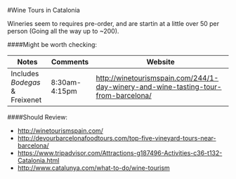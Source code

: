 #Wine Tours in Catalonia

Wineries seem to requires pre-order, and are startin at a little over 50 per person (Going all the way up to ~200).


####Might be worth checking:

| Notes | Comments | Website |
|---|---|---|
| Includes *Bodegas* & Freixenet | 8:30am-4:15pm | http://winetourismspain.com/244/1-day-winery-and-wine-tasting-tour-from-barcelona/ |

####Should Review:

- http://winetourismspain.com/
- http://devourbarcelonafoodtours.com/top-five-vineyard-tours-near-barcelona/
- https://www.tripadvisor.com/Attractions-g187496-Activities-c36-t132-Catalonia.html
- http://www.catalunya.com/what-to-do/wine-tourism
